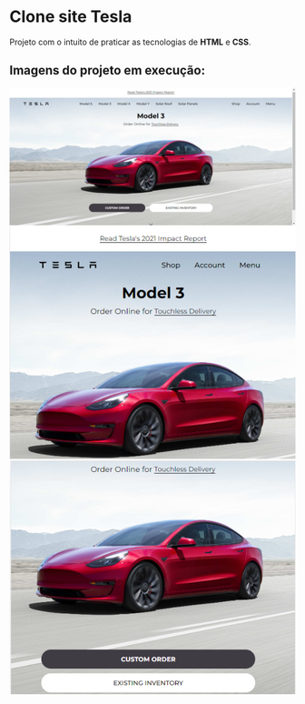 # Clone site Tesla
Projeto com o intuito de praticar as tecnologias de **HTML** e **CSS**.

## Imagens do projeto em execução:

![Imagem_clone_Tesla_01](./Imagens_Finalizado/Clone_Tesla_01.png)
![Imagem_clone_Tesla_02](./Imagens_Finalizado/Clone_Tesla_02.png)
![Imagem_clone_Tesla_03](./Imagens_Finalizado/Clone_Tesla_03.png)